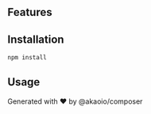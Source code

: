 # 



## Features



## Installation

```bash
npm install 
```

## Usage



Generated with ❤️ by @akaoio/composer
